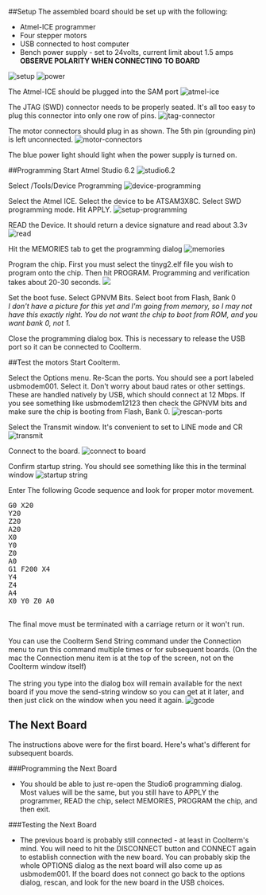##Setup
The assembled board should be set up with the following:
* Atmel-ICE programmer
* Four stepper motors
* USB connected to host computer
* Bench power supply - set to 24volts, current limit about 1.5 amps<br>**OBSERVE POLARITY WHEN CONNECTING TO BOARD**

![setup](https://farm4.staticflickr.com/3910/14770638616_fa3c1c8794_b.jpg)
![power](https://farm4.staticflickr.com/3902/14791273484_149bdaa802_b.jpg)

The Atmel-ICE should be plugged into the SAM port
![atmel-ice](https://farm3.staticflickr.com/2912/14813475953_7781856e74_b.jpg)

The JTAG (SWD) connector needs to be properly seated. It's all too easy to plug this connector into only one row of pins.
![jtag-connector](https://farm3.staticflickr.com/2927/14607120307_1fdab4157f_b.jpg)

The motor connectors should plug in as shown. The 5th pin (grounding pin) is left unconnected.
![motor-connectors](https://farm4.staticflickr.com/3898/14606999538_19c8b88de2_b.jpg)

The blue power light should light when the power supply is turned on.

##Programming
Start Atmel Studio 6.2
![studio6.2](https://farm4.staticflickr.com/3847/14790500471_6c7aba38db_b.jpg)

Select /Tools/Device Programming 
![device-programming](https://farm4.staticflickr.com/3902/14606994178_5385b2c3fe_b.jpg)

Select the Atmel ICE. Select the device to be ATSAM3X8C. Select SWD programming mode. Hit APPLY.
![setup-programming](https://farm6.staticflickr.com/5596/14793276122_775356456f_b.jpg)

READ the Device. It should return a device signature and read about 3.3v
![read](https://farm4.staticflickr.com/3853/14790490561_3c5e88d333_b.jpg)

Hit the MEMORIES tab to get the programming dialog
![memories](https://farm4.staticflickr.com/3904/14793271732_1052df055e_b.jpg)

Program the chip. First you must select the tinyg2.elf file you wish to program onto the chip. Then hit PROGRAM. Programming and verification takes about 20-30 seconds. 
![](https://farm4.staticflickr.com/3885/14606985478_22c4f78c2a_b.jpg)

Set the boot fuse. Select GPNVM Bits. Select boot from Flash, Bank 0<br>
_I don't have a picture for this yet and I'm going from memory, so I may not have this exactly right. You do not want the chip to boot from ROM, and you want bank 0, not 1._<br>

Close the programming dialog box. This is necessary to release the USB port so it can be connected to Coolterm.

##Test the motors
Start Coolterm.

Select the Options menu. Re-Scan the ports. You should see a port labeled usbmodem001. Select it. Don't worry about baud rates or other settings. These are handled natively by USB, which should connect at 12 Mbps. If you see something like usbmodem12123 then check the GPNVM bits and make sure the chip is booting from Flash, Bank 0.
![rescan-ports](https://farm3.staticflickr.com/2919/14606961019_465d4811c4_b.jpg)

Select the Transmit window. It's convenient to set to LINE mode and CR 
![transmit](https://farm6.staticflickr.com/5555/14606959559_128d4b7fda_b.jpg)

Connect to the board. 
![connect to board](https://farm6.staticflickr.com/5587/14607097897_2271207ae0_b.jpg)

Confirm startup string. You should see something like this in the terminal window
![startup string](https://farm3.staticflickr.com/2899/14770612536_398eb602f0_b.jpg)

Enter The following Gcode sequence and look for proper motor movement. 
<pre>
G0 X20
Y20
Z20
A20
X0
Y0
Z0
A0
G1 F200 X4
Y4
Z4
A4
X0 Y0 Z0 A0

</pre>
The final move must be terminated with a carriage return or it won't run.<br><br>
You can use the Coolterm Send String command under the Connection menu to run this command multiple times or for subsequent boards. (On the mac the Connection menu item is at the top of the screen, not on the Coolterm window itself)<br><br>
The string you type into the dialog box will remain available for the next board if you move the send-string window so you can get at it later, and then just click on the window when you need it again.
![gcode](https://farm4.staticflickr.com/3871/14607094947_a11a866053_b.jpg)

## The Next Board
The instructions above were for the first board. Here's what's different for subsequent boards.

###Programming the Next Board
* You should be able to just re-open the Studio6 programming dialog. Most values will be the same, but you still have to APPLY the programmer, READ the chip, select MEMORIES, PROGRAM the chip, and then exit.

###Testing the Next Board
* The previous board is probably still connected - at least in Coolterm's mind. You will need to hit the DISCONNECT button and CONNECT again to establish connection with the new board. You can probably skip the whole OPTIONS dialog as the next board will also come up as usbmodem001. If the board does not connect go back to the options dialog, rescan, and look for the new board in the USB choices.

